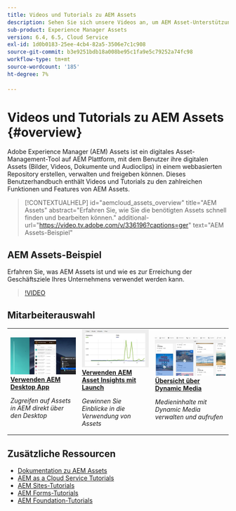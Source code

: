 ```yaml
---
title: Videos und Tutorials zu AEM Assets
description: Sehen Sie sich unsere Videos an, um AEM Asset-Unterstützung und -Hilfe zu erhalten.
sub-product: Experience Manager Assets
version: 6.4, 6.5, Cloud Service
exl-id: 1d0b0183-25ee-4cb4-82a5-3506e7c1c908
source-git-commit: b3e9251bdb18a008be95c1fa9e5c79252a74fc98
workflow-type: tm+mt
source-wordcount: '185'
ht-degree: 7%

---
```


# Videos und Tutorials zu AEM Assets {#overview}

Adobe Experience Manager (AEM) Assets ist ein digitales Asset-Management-Tool auf AEM Plattform, mit dem Benutzer ihre digitalen Assets (Bilder, Videos, Dokumente und Audioclips) in einem webbasierten Repository erstellen, verwalten und freigeben können. Dieses Benutzerhandbuch enthält Videos und Tutorials zu den zahlreichen Funktionen und Features von AEM Assets.

>[!CONTEXTUALHELP]
>id="aemcloud_assets_overview"
>title="AEM Assets"
>abstract="Erfahren Sie, wie Sie die benötigten Assets schnell finden und bearbeiten können."
>additional-url="https://video.tv.adobe.com/v/336196?captions=ger" text="AEM Assets-Beispiel"

## AEM Assets-Beispiel

Erfahren Sie, was AEM Assets ist und wie es zur Erreichung der Geschäftsziele Ihres Unternehmens verwendet werden kann.

>[!VIDEO](https://video.tv.adobe.com/v/336196?quality=12&learn=on)

<div id="recs-overview-body-1"></div>
<div id="recs-overview-body-2"></div>
<div id="recs-overview-body-3"></div>
<div id="recs-overview-body-4"></div>
<div id="recs-overview-body-5"></div>
<div id="recs-overview-body-6"></div>

<div id="staff-picks-section">

## Mitarbeiterauswahl

<table>
<td>
   <a href="./creative-workflows/aem-desktop-app.md">
   <img alt="Optimierte Smart-Tags" src="./assets/overview/desktop-app.png" />
   </a>
   <div>
      <a href="./creative-workflows/aem-desktop-app.md">
      <strong>Verwenden AEM Desktop App</strong>
      </a>
   </div>
   <p>
      <em>Zugreifen auf Assets in AEM direkt über den Desktop</em>
   </p>
</td>
<td>
   <a href="./advanced/asset-insights-launch-tutorial.md">
   <img alt="AEM Assets Insights" src="./assets/overview/asset-insights.png"/>
   </a>
   <div>
      <a href="./advanced/asset-insights-launch-tutorial.md">
      <strong>Verwenden AEM Asset Insights mit Launch</strong>
      </a>
   </div>
   <p>
      <em>Gewinnen Sie Einblicke in die Verwendung von Assets</em>
   <p>
</td>
<td>
   <a href="./dynamic-media/dynamic-media-overview-feature-video-use.md">
   <img alt="Übersicht über Dynamic Media" src="./assets/overview/dynamic-media.png" />
   </a>
   <div>
      <a href="./dynamic-media/dynamic-media-overview-feature-video-use.md">
      <strong>Übersicht über Dynamic Media</strong>
      </a>
   </div>
   <p>
      <em>Medieninhalte mit Dynamic Media verwalten und aufrufen</em>
   <p>
</td>
</table>

</div>

## Zusätzliche Ressourcen

* [Dokumentation zu AEM Assets ](https://experienceleague.adobe.com/docs/experience-manager-65/assets/home.html?lang=en)
* [AEM as a Cloud Service Tutorials](/help/cloud-service/overview.md)
* [AEM Sites-Tutorials](/help/sites/overview.md)
* [AEM Forms-Tutorials](/help/forms/overview.md)
* [AEM Foundation-Tutorials](/help/foundation/overview.md)
